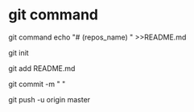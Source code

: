# git command

git command 
echo "# (repos_name) " >>README.md

git init

git add README.md

git commit -m "  "

git push -u origin master